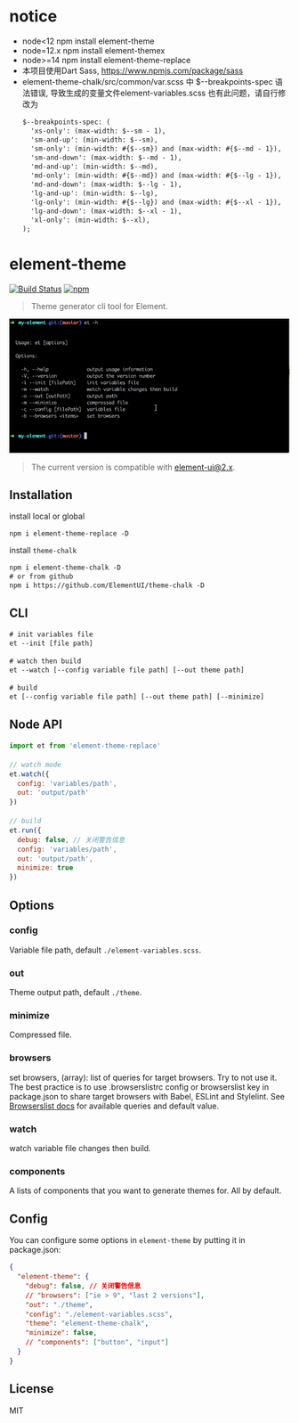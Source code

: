 # notice
 - node<12 npm install element-theme
 - node=12.x npm install element-themex
 - node>=14 npm install element-theme-replace
 - 本项目使用Dart Sass, https://www.npmjs.com/package/sass
 - element-theme-chalk/src/common/var.scss 中 $--breakpoints-spec 语法错误, 导致生成的变量文件element-variables.scss 也有此问题，请自行修改为
    ```
    $--breakpoints-spec: (
      'xs-only': (max-width: $--sm - 1),
      'sm-and-up': (min-width: $--sm),
      'sm-only': (min-width: #{$--sm}) and (max-width: #{$--md - 1}),
      'sm-and-down': (max-width: $--md - 1),
      'md-and-up': (min-width: $--md),
      'md-only': (min-width: #{$--md}) and (max-width: #{$--lg - 1}),
      'md-and-down': (max-width: $--lg - 1),
      'lg-and-up': (min-width: $--lg),
      'lg-only': (min-width: #{$--lg}) and (max-width: #{$--xl - 1}),
      'lg-and-down': (max-width: $--xl - 1),
      'xl-only': (min-width: $--xl),
    );
    ```

# element-theme
[![Build Status](https://travis-ci.org/ElementUI/element-theme.svg?branch=master)](https://travis-ci.org/ElementUI/element-theme)
[![npm](https://img.shields.io/npm/v/element-theme.svg)](https://www.npmjs.com/package/element-theme)

> Theme generator cli tool for Element.

![](./media/element.gif)

> The current version is compatible with element-ui@2.x.

## Installation
install local or global
```shell
npm i element-theme-replace -D
```

install `theme-chalk`
```shell
npm i element-theme-chalk -D
# or from github
npm i https://github.com/ElementUI/theme-chalk -D
```

## CLI
```shell
# init variables file
et --init [file path]

# watch then build
et --watch [--config variable file path] [--out theme path]

# build
et [--config variable file path] [--out theme path] [--minimize]
```

## Node API
```javascript
import et from 'element-theme-replace'

// watch mode
et.watch({
  config: 'variables/path',
  out: 'output/path'
})

// build
et.run({
  debug: false, // 关闭警告信息
  config: 'variables/path',
  out: 'output/path',
  minimize: true
})
```

## Options
### config
Variable file path, default `./element-variables.scss`.

### out
Theme output path, default `./theme`.

### minimize
Compressed file.

### browsers
set browsers, (array): list of queries for target browsers. Try to not use it. The best practice is to use .browserslistrc config or browserslist key in package.json to share target browsers with Babel, ESLint and Stylelint. See [Browserslist docs](https://github.com/browserslist/browserslist#queries) for available queries and default value.

### watch
watch variable file changes then build.

### components
A lists of components that you want to generate themes for.  All by default.

## Config
You can configure some options in `element-theme` by putting it in package.json:
```json
{
  "element-theme": {
    "debug": false, // 关闭警告信息
    // "browsers": ["ie > 9", "last 2 versions"], 
    "out": "./theme",
    "config": "./element-variables.scss",
    "theme": "element-theme-chalk",
    "minimize": false,
    // "components": ["button", "input"]
  }
}
```

## License
MIT
